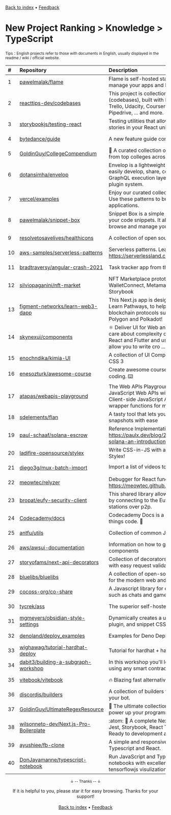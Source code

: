 <a href="https://github.com/kon9chunkit/GitHub-English-Top-Charts#github-english-top-charts">Back to index</a> • <a href="/content/docs/feedback.md">Feedback</a>

# New Project Ranking > Knowledge > TypeScript
<sub>Tips：English projects refer to those with documents in English, usually displayed in the readme / wiki / official website.</sub>

|#|Repository|Description|Stars|Updated|Created|
|:-|:-|:-|:-|:-|:-|
|1|[pawelmalak/flame](https://github.com/pawelmalak/flame)|Flame is self-hosted startpage for your server. Easily manage your apps and bookmarks with built-in editors.|1305|2021-12-19|2021-05-08|
|2|[reacttips-dev/codebases](https://github.com/reacttips-dev/codebases)|This project is collection of large projects's source code (codebases), built with Reactjs. Eg: Bestbuy, Postman, Trello, Udacity, Coursera, Skillshare, Invision, Intercom, Pipedrive, ... and more.|1026|2021-10-03|2021-09-19|
|3|[storybookjs/testing-react](https://github.com/storybookjs/testing-react)|Testing utilities that allow you to reuse your Storybook stories in your React unit tests!|501|2021-12-08|2021-03-14|
|4|[bytedance/guide](https://github.com/bytedance/guide)|A new feature guide component by react 🧭|459|2021-08-07|2021-04-29|
|5|[GoldinGuy/CollegeCompendium](https://github.com/GoldinGuy/CollegeCompendium)|📓 A curated collection of free Computer Science classes from top colleges across America|442|2021-09-28|2021-06-13|
|6|[dotansimha/envelop](https://github.com/dotansimha/envelop)|Envelop is a lightweight library allowing developers to easily develop, share, collaborate and extend their GraphQL execution layer. Envelop is the missing GraphQL plugin system. |413|2021-12-18|2021-02-17|
|7|[vercel/examples](https://github.com/vercel/examples)|Enjoy our curated collection of examples and solutions. Use these patterns to build your own robust and scalable applications.|402|2021-12-15|2021-10-25|
|8|[pawelmalak/snippet-box](https://github.com/pawelmalak/snippet-box)|Snippet Box is a simple self-hosted app for organizing your code snippets. It allows you to easily create, edit, browse and manage your snippets in various languages.|390|2021-11-19|2021-09-18|
|9|[resolvetosavelives/healthicons](https://github.com/resolvetosavelives/healthicons)|A collection of open source icons for public health projects.|361|2021-10-07|2021-05-25|
|10|[aws-samples/serverless-patterns](https://github.com/aws-samples/serverless-patterns)|Serverless patterns. Learn more at the website: https://serverlessland.com/patterns.|309|2021-12-18|2021-02-12|
|11|[bradtraversy/angular-crash-2021](https://github.com/bradtraversy/angular-crash-2021)|Task tracker app from the 2021 youtube crash course|274|2021-11-25|2021-05-06|
|12|[silviopaganini/nft-market](https://github.com/silviopaganini/nft-market)|NFT Marketplace prototype using Typescript, WalletConnect, Metamask, Web3, Solidity, React and Storybook|263|2021-12-05|2021-03-07|
|13|[figment-networks/learn-web3-dapp](https://github.com/figment-networks/learn-web3-dapp)|This Next.js app is designed to be used with the Figment Learn Pathways, to help developers learn about various blockchain protocols such as Solana, NEAR, Secret, Polygon and Polkadot!|258|2021-12-18|2021-06-29|
|14|[skynexui/components](https://github.com/skynexui/components)|⚛️  Deliver UI for Web and Mobile platforms without taking care about complexity on how to style there. It's based in React and Flutter and uses the core of CSS specification to allow you to write cro ...|243|2021-12-17|2021-08-31|
|15|[enochndika/kimia-UI](https://github.com/enochndika/kimia-UI)|A collection of UI Components  for React built with Tailwind CSS 3|235|2021-12-10|2021-01-12|
|16|[enesozturk/awesome-course](https://github.com/enesozturk/awesome-course)|Create awesome courses that let your audience learn by coding. ⌨️|183|2021-12-18|2021-11-14|
|17|[atapas/webapis-playground](https://github.com/atapas/webapis-playground)|The Web APIs Playground is a project to showcase the JavaScript Web APIs with examples and demonstrations. Client-side JavaScript APIs are here to help with providing wrapper functions for many low-le ...|172|2021-11-23|2021-06-16|
|18|[sdelements/flan](https://github.com/sdelements/flan)|A tasty tool that lets you save, load and share postgres snapshots with ease|170|2021-09-29|2021-07-02|
|19|[paul-schaaf/solana-escrow](https://github.com/paul-schaaf/solana-escrow)|Reference Implementation for the guide https://paulx.dev/blog/2021/01/14/programming-on-solana-an-introduction/|159|2021-10-26|2021-01-14|
|20|[ladifire-opensource/stylex](https://github.com/ladifire-opensource/stylex)|Write CSS-in-JS with atomic support. Like Facebook's Stylex!|158|2021-10-21|2021-01-16|
|21|[diego3g/mux-batch-import](https://github.com/diego3g/mux-batch-import)|Import a list of videos to Mux with ease 📹🔥|141|2021-08-10|2021-07-27|
|22|[meowtec/relyzer](https://github.com/meowtec/relyzer)|Debugger for React functional components. Online demo: https://meowtec.github.io/relyzer/examples/todomvc/build/|133|2021-11-10|2021-01-26|
|23|[bropat/eufy-security-client](https://github.com/bropat/eufy-security-client)|This shared library allows to control Eufy security devices by connecting to the Eufy cloud servers and local/remote stations over p2p.|130|2021-12-14|2021-02-06|
|24|[Codecademy/docs](https://github.com/Codecademy/docs)|Codecademy Docs is a collection of information for all things code. 📕|126|2021-12-18|2021-04-13|
|25|[antfu/utils](https://github.com/antfu/utils)|Collection of common JavaScript / TypeScript utils|126|2021-09-14|2021-04-11|
|26|[aws/awsui-documentation](https://github.com/aws/awsui-documentation)|Information on how to get started using AWS UI components|124|2021-09-17|2021-02-26|
|27|[storyofams/next-api-decorators](https://github.com/storyofams/next-api-decorators)|Collection of decorators to create typed Next.js API routes, with easy request validation and transformation.|123|2021-12-13|2021-02-10|
|28|[bluelibs/bluelibs](https://github.com/bluelibs/bluelibs)|A collection of open-source software solutions designed for the modern web and enterprise scale.|122|2021-12-17|2021-07-14|
|29|[cocoss-org/co-share](https://github.com/cocoss-org/co-share)|A Javascript library for easily building shared applications such as chats and games.|113|2021-12-14|2021-06-08|
|30|[tycrek/ass](https://github.com/tycrek/ass)|The superior self-hosted ShareX server|109|2021-10-17|2021-04-05|
|31|[mgmeyers/obsidian-style-settings](https://github.com/mgmeyers/obsidian-style-settings)|Dynamically creates a user interface for adjusting theme, plugin, and snippet CSS variables|103|2021-12-14|2021-03-28|
|32|[denoland/deploy_examples](https://github.com/denoland/deploy_examples)|Examples for Deno Deploy|101|2021-10-19|2021-03-09|
|33|[wighawag/tutorial-hardhat-deploy](https://github.com/wighawag/tutorial-hardhat-deploy)|Tutorial for hardhat + hardhat-deploy|93|2021-10-13|2021-03-23|
|34|[dabit3/building-a-subgraph-workshop](https://github.com/dabit3/building-a-subgraph-workshop)|In this workshop you'll learn how to build an NFT Subgraph using any smart contract or smart contracts.|87|2021-12-13|2021-04-17|
|35|[vitebook/vitebook](https://github.com/vitebook/vitebook)|🔥 Blazing fast alternative to Storybook. Powered by Vite.|84|2021-12-17|2021-08-15|
|36|[discordjs/builders](https://github.com/discordjs/builders)|A collection of builders that you can use when creating your bot.|84|2021-12-17|2021-06-20|
|37|[GoldinGuy/UltimateRegexResource](https://github.com/GoldinGuy/UltimateRegexResource)|📝 The ultimate collection of regex syntax and resources to power up your programming!|77|2021-08-04|2021-07-01|
|38|[wilsonneto-dev/Next.js-Pro-Boilerplate](https://github.com/wilsonneto-dev/Next.js-Pro-Boilerplate)|:atom: :rocket: A complete Next.js boilerplate with Typescript, Jest, Storybook, React Testing Library, ESLint, and Prettier. Ready to development and production|73|2021-09-07|2021-02-27|
|39|[ayushiee/fb-clone](https://github.com/ayushiee/fb-clone)|A simple and responsive facebook clone built using Typescript and React.|72|2021-07-09|2021-06-25|
|40|[DonJayamanne/typescript-notebook](https://github.com/DonJayamanne/typescript-notebook)|Run JavaScript and TypeScript in node.js within VS Code notebooks with excellent support for debugging, tensorflowjs visulizations, plotly, danfojs, etc|72|2021-11-09|2021-02-22|

<div align="center">
    <p><sub>↓ -- Thanks -- ↓</sub></p>
    If it is helpful to you, please star it for easy browsing. Thanks for your support!
</div>

<br/>

<div align="center"><a href="https://github.com/kon9chunkit/GitHub-English-Top-Charts#github-english-top-charts">Back to index</a> • <a href="/content/docs/feedback.md">Feedback</a></div>
